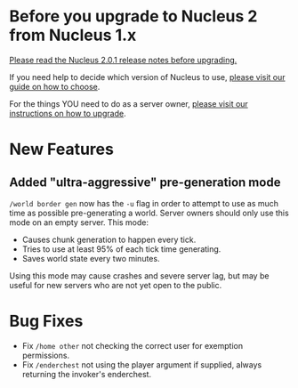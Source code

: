 # Before you upgrade to Nucleus 2 from Nucleus 1.x

[Please read the Nucleus 2.0.1 release notes before upgrading.](https://ore.spongepowered.org/Nucleus/Nucleus/versions/2.0.1)

If you need help to decide which version of Nucleus to use, [please visit our guide on how to choose](https://v2.nucleuspowered.org/docs/howto/version-choice.html).

For the things YOU need to do as a server owner, [please visit our instructions on how to upgrade](https://v2.nucleuspowered.org/docs/howto/migrate.html).

# New Features

## Added "ultra-aggressive" pre-generation mode

`/world border gen` now has the `-u` flag in order to attempt to use as much time as possible pre-generating a world. 
Server owners should only use this mode on an empty server. This mode:

* Causes chunk generation to happen every tick.
* Tries to use at least 95% of each tick time generating.
* Saves world state every two minutes.

Using this mode may cause crashes and severe server lag, but may be useful for new servers who are not yet open to the public. 

# Bug Fixes

* Fix `/home other` not checking the correct user for exemption permissions.
* Fix `/enderchest` not using the player argument if supplied, always returning the invoker's enderchest.